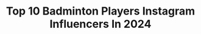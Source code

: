 ---
title: Top 10 Badminton Players Instagram Influencers In 2024
description: >-
  Find top badminton players Instagram influencers in 2024. Most popular hashtags: #badminton #badmintonplayer #bulutangkis #yonexbadminton.
platform: Instagram
hits: 83
text_top: See the top-rated Instagram influencers on inBeat.
text_bottom: Our search engine aggregates 83 Instagram influencers like this for you to collaborate.
profiles:
  - username: "popov_christo"
    fullname: >-
      Popov Christo
    bio: >-
      Professional Badminton Player🏸🇫🇷 MS & MD with @toma_junior_popov Team @yonex_badminton 🤝 Email/Link⬇️ for collabs 📧
    location: "Switzerland"
    followers: 103671
    engagement: 547
    commentsToLikes: 0.010252
    id: ck6ttzs38dhrq0j71u1h62evd
    verified: false
    hashtags: "#france, #bulutangkis, #athlete, #bulgaria"
  - username: "sohwooiyik"
    fullname: >-
      Soh Wooi Yik 苏伟译
    bio: >-
      National Badminton Player 🇲🇾 @my100plus @platinumvictory.my BEAR THE CROWN 👑
    location: "United Kingdom"
    followers: 346921
    engagement: 1587
    commentsToLikes: 0.010599
    id: ck5zvum094xt00i14c0x2ujew
    verified: false
    hashtags: "#sohwooiyik, #memories, #galadinner, #pmo2023"
  - username: "fajaralfian95"
    fullname: >-
      Fajar Alfian
    bio: >-
      National Team Badminton player 🇮🇩 🏸 Management contact : +62 8111817476 @garudasportsmanagement
    location: "Indonesia"
    followers: 1038432
    engagement: 930
    commentsToLikes: 0.009943
    id: ck6ui35l0cscm0j71rp8zwpfm
    verified: true
    hashtags: "#hydrococo, #lebihterjaga, #bulutangkis, #fajaralfian"
  - username: "melatidaeva"
    fullname: >-
      𝓜𝓮𝓵𝓪𝓽𝓲 𝓓𝓪𝓮𝓿𝓪 𝓞𝓴𝓽𝓪𝓿𝓲𝓪𝓷𝓽𝓲
    bio: >-
      🇮🇩 Badminton Player🏸 ❦ Believe😇 ❦ Grateful🙏🏻 ❦ Blessed🤲🏻 💌 : +62 878-7779-8606 (Emak Risma)
    location: "Indonesia"
    followers: 517240
    engagement: 1886
    commentsToLikes: 0.008212
    id: ckapa870mv4cc0i78u2uab4nd
    verified: true
    hashtags: "#completelyhealthy, #usanaid, #completlyhealthy, #startsomething"
  - username: "sikkireddy"
    fullname: >-
      Sikki Reddy
    bio: >-
      Indian Badminton Player🇮🇳 Arjuna Awardee 2018/IOC Employee
    location: "India"
    followers: 66952
    engagement: 822
    commentsToLikes: 0.011245
    id: ck9wf8gg2noch0j78g1f8xoc9
    verified: true
    hashtags: "#gratitude, #badmintonplayer, #badmintonlovers, #badminton"
  - username: "satwik_rankireddy"
    fullname: >-
      Satwiksai Raj Rankireddy
    bio: >-
      Indian Badminton Player 🇮🇳 Khel Ratna Awardee | Olympian|ASIAN GAMES🥇🥈 🤝🤝👉🏼@gosportsvoices @indianoilcorp 📧: partnerships@baselineventures.com
    location: "India"
    followers: 123472
    engagement: 865
    commentsToLikes: 0.007810
    id: ck0tuv1h58sno0i19pk0d9rew
    verified: false
    hashtags: "#cheer4india, #tokyoolympics, #badminton, #tokyo2020"
  - username: "sanjanasant"
    fullname: >-
      Sanjana Santosh
    bio: >-
      International badminton player 🇮🇳🏸 BWF Career high:World no.33 Wellness | Travel | Fitness 🏸🦋🧘🏽‍♀️🌴👁🌏✨ Disclaimer: This profile is not who I am
    location: "United States"
    followers: 7224
    engagement: 1270
    commentsToLikes: 0.023177
    id: ck8tb17fztxi20j78ja735ocu
    verified: false
    hashtags: "#badmintonindonesia, #badmintonworld, #badmintontraining, #badmintonvideo"
  - username: "king.chayra"
    fullname: >-
      Mohammad Ahsan
    bio: >-
      Badminton Player Bismillah Cp 081310443732 mba Pipit
    location: "Indonesia"
    followers: 675807
    engagement: 807
    commentsToLikes: 0.014661
    id: ck1372c559f360i19ymtb76kf
    verified: true
    hashtags: "#kebaikanmineralterlindungi, #getbackontrack, #olympictokyo, #mineralesensial"
  - username: "ee_yi_111"
    fullname: >-
      EEYI TEO // 张御宇
    bio: >-
      🇲🇾 Malaysia Badminton Player 🇲🇾 #yourboizaiyi For collabs @joann3joann3 @lining.sunlight.my
    location: "Malaysia"
    followers: 190624
    engagement: 439
    commentsToLikes: 0.016492
    id: ck15pbjdvx22u0i19i2tx9341
    verified: false
    hashtags: "#04042021, #celsiuslivefit, #essentialenergy, #friendoffitnessfirst"
  - username: "carolinamarin"
    fullname: >-
      Carolina Marin
    bio: >-
      Badminton player 🏸🇪🇸 #PuedoPorquePiensoQuePuedo Olympic Champion 🥇 World Champion x3️⃣ 🥇 European Champion x7️⃣ 🥇
    location: "Spain"
    followers: 449549
    engagement: 383
    commentsToLikes: 0.016759
    id: ck0w4q4c6zub40i19gf17qdfc
    verified: true
    hashtags: "#bwfworldchampionships, #badmintonplayer, #badminton, #sport"
---